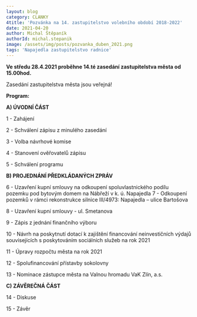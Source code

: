 ```yaml
---
layout: blog
category: CLANKY
4title: 'Pozvánka na 14. zastupitelstvo volebního období 2018-2022'
date: 2021-04-20
author: Michal Štěpaník
authorId: michal.stepanik
image: /assets/img/posts/pozvanka_duben_2021.png
tags: 'Napajedla zastupitelstvo radnice'
---
```


**Ve středu 28.4.2021 proběhne 14.té zasedání zastupitelstva města od 15.00hod.** 

Zasedání zastupitelstva města jsou veřejná!

**Program:**

**A) ÚVODNÍ ČÁST**

 1 - Zahájení
 
 2 - Schválení zápisu z minulého zasedání
 
 3 - Volba návrhové komise
 
 4 - Stanovení ověřovatelů zápisu
 
 5 - Schválení programu
 
 
**B) PROJEDNÁNÍ PŘEDKLÁDANÝCH ZPRÁV**

 6 - Uzavření kupní smlouvy na odkoupení spoluvlastnického podílu pozemku pod bytovým domem na Nábřeží v k. ú. Napajedla
 7 - Odkoupení pozemků v rámci rekonstrukce silnice III/4973: Napajedla – ulice Bartošova
 
 8 - Uzavření kupní smlouvy - ul. Smetanova
 
 9 - Zápis z jednání finančního výboru
 
10 - Návrh na poskytnutí dotací k zajištění financování neinvestičních výdajů souvisejících s poskytováním sociálních služeb na rok 2021

11 - Úpravy rozpočtu města na rok 2021

12 - Spolufinancování přístavby sokolovny

13 - Nominace zástupce města na Valnou hromadu VaK Zlín, a.s.

**C) ZÁVĚREČNÁ ČÁST**

14 - Diskuse

15 - Závěr

